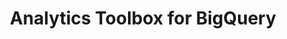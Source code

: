 ---
title: Analytics Toolbox for BigQuery
description: "Unlock Spatial Analytics in BigQuery"
icon: "/img/icons/bigquery-analytics-toolbox.png"
type: examples
category: processing
layout: categories/list
---
